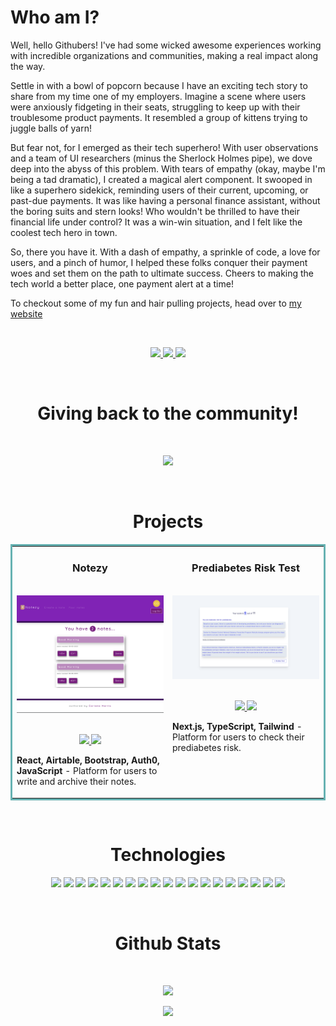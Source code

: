 
# Who am I? 


Well, hello Githubers! I've had some wicked awesome experiences working with incredible organizations and communities, making a real impact along the way.

Settle in with a bowl of popcorn because I have an exciting tech story to share from my time one of my employers. Imagine a scene where users were anxiously fidgeting in their seats, struggling to keep up with their troublesome product payments. It resembled a group of kittens trying to juggle balls of yarn!

But fear not, for I emerged as their tech superhero! With user observations and a team of UI researchers (minus the Sherlock Holmes pipe), we dove deep into the abyss of this problem. With tears of empathy (okay, maybe I'm being a tad dramatic), I created a magical alert component. It swooped in like a superhero sidekick, reminding users of their current, upcoming, or past-due payments. It was like having a personal finance assistant, without the boring suits and stern looks! Who wouldn't be thrilled to have their financial life under control? It was a win-win situation, and I felt like the coolest tech hero in town.

So, there you have it. With a dash of empathy, a sprinkle of code, a love for users, and a pinch of humor, I helped these folks conquer their payment woes and set them on the path to ultimate success. Cheers to making the tech world a better place, one payment alert at a time!

To checkout some of my fun and hair pulling projects, head over to [my website](https://www.corianoharris.com)  

<br />
<p align="center">
  <a href="https://www.corianoharris.com/" target="_blank">
    <img src="https://img.shields.io/static/v1?label=&message=WEBSITE&color=0000FF&style=plastic&logo-color=white"/>
  </a>
  <a href="https://www.corianoharris.com/public/documents/resume.pdf" target="_blank">
    <img src="https://img.shields.io/static/v1?label=&message=RESUME&color=0000FF&style=plastic&logo-color=white"/>
  </a>
  <a href="https://www.linkedin.com/in/corianoharris/" target="_blank">
      <img src="https://img.shields.io/static/v1?label=&message=LINKEDIN&color=0000FF&style=plastic&logo=linkedin&logo-color=white"/>
  </a>
</p>
<br>
<h1 align="center"> Giving back to the community!</h1>
<br>
<p align="center">
  <a href="https://codeconnector.io/" target="_blank">
    <img src="https://img.shields.io/static/v1?label=&message=CODE CONNECTOR&color=6610f2&style=plastic&logo-color=white"/>
  </a>
</p>
<br>
<h1 align="center">Projects</h1>
<table bordercolor="#66b2b2">
  
  <tr>
    <td width="50%" valign="top">
      <h3 align="center">Notezy</h3>
        <br />
        <a target="_blank" href="https://notezyapp.netlify.app/">
            <img src="images/notezy.png" width="100%" alt="Notezy App"/>
        </a>
        <br />
        <p align="center">
      <br />
  <a href="https://github.com/corianoharris/react-full-stack-notes-collector" target="_blank">
    <img src="https://img.shields.io/static/v1?label=|&message=REPO&color=purple&style=plastic&logo=github&logo-color=white"/>
  </a>  
  <a href="/videos/notezy.gif" target="_blank">
    <img src="https://img.shields.io/static/v1?label=&message=VIDEO&color=BF40BF&style=plastic&logo-color=white"/>
  </a>
      </p>
        <p><strong>React, Airtable, Bootstrap, Auth0, JavaScript </strong> - Platform for users to write and archive their notes.</p>
    </td>
    <td width="50%" valign="top">
      <h3 align="center">Prediabetes Risk Test</h3>
        <br />
      <a target="_blank" href="https://prediabetes-risk-test.netlify.app/">
            <img src="images/prediabetes.png" width="100%"  alt="Prediabetes Risk Test"/>
        </a>
        <br />
        <p align="center">
            <br /> 
  <a href="https://github.com/corianoharris/nextjs-typescript-prediabetes-risk-test" target="_blank">
    <img src="https://img.shields.io/static/v1?label=|&message=REPO&color=2040F4&style=plastic&logo=github&logo-color=white"/>
  </a>
   <a href="/videos/prediabetes.gif" target="_blank">
    <img src="https://img.shields.io/static/v1?label=&message=VIDEO&color=2040F4&style=plastic&logo-color=white"/>
  </a>
      </p>
        <p><strong>Next.js, TypeScript, Tailwind </strong> - Platform for users to check their prediabetes risk.</p>
    </td>
  </tr>
</table>
<br>
<h1 align="center">Technologies</h1>

<p align="center">
    <img src="https://img.shields.io/static/v1?label=|&message=HTML5&color=23555f&style=plastic&logo=html5"/>
    <img src="https://img.shields.io/static/v1?label=|&message=CSS3&color=285f65&style=plastic&logo=css3"/>
    <img src="https://img.shields.io/static/v1?label=|&message=SASS&color=2b625f&style=plastic&logo=sass"/>
    <img src="https://img.shields.io/static/v1?label=|&message=BOOTSTRAP&color=316c5e&style=plastic&logo=bootstrap"/>
    <img src="https://img.shields.io/static/v1?label=|&message=JAVASCRIPT&color=3c7f5d&style=plastic&logo=javascript"/>
    <img src="https://img.shields.io/static/v1?label=|&message=REACT.JS&color=4a935c&style=plastic&logo=react"/>
    <img src="https://img.shields.io/static/v1?label=|&message=TYPESCRIPT&color=4a935c&style=plastic&logo=typescript"/>
    <img src="https://img.shields.io/static/v1?label=&message=NEXTJS&color=52985b&style=plastic"/>
    <img src="https://img.shields.io/static/v1?label=&message=EMBERJS&color=cdf998&style=plastic"/>
    <img src="https://img.shields.io/static/v1?label=|&message=JEST&color=8fbc56&style=plastic&logo=jest"/>
    <img src="https://img.shields.io/static/v1?label=|&message=CYPRESS&color=cdf998&style=plastic&logo=cypress"/>
    <img src="https://img.shields.io/static/v1?label=|&message=AIRTABLE&color=98bf53&style=plastic&logo=airtable"/>
    <img src="https://img.shields.io/static/v1?label=|&message=TAILWIND&color=cdd148&style=plastic"/>
    <img src="https://img.shields.io/static/v1?label=|&message=ADOBE&color=98bf53&style=plastic&logo=adobe"/>
    <img src="https://img.shields.io/static/v1?label=|&message=BOOTSTRAP&color=cdd148&style=plastic&logo=bootstrap"/>
    <img src="https://img.shields.io/static/v1?label=|&message=NODE&color=bbb111&style=plastic&logo=node"/>
    <img src="https://img.shields.io/static/v1?label=|&message=WEBPACK&color=bbb111&style=plastic&logo=webpack"/>
    <img src="https://img.shields.io/static/v1?label=|&message=GIT&color=cbb148&style=plastic&logo=git"/>
    <img src="https://img.shields.io/static/v1?label=&message=UX/UI DESIGN&color=cbb148&style=plastic"/>
</p>
<br>
<h1 align="center">Github Stats</h1>
<br>
<p align="center">
    <img src="https://img.shields.io/github/followers/xanderyzwich?color=brightgreen&logo=github&logoColor=brightgreen&style=&style=flat"/>
</p>
<p align="center">
    <img src="https://github-readme-stats.vercel.app/api?username=corianoharris&show_icons=true&theme=dark"/>
</p>